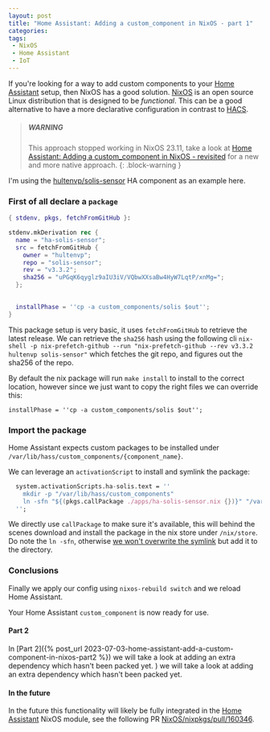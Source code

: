 ```yaml
---
layout: post
title: "Home Assistant: Adding a custom_component in NixOS - part 1"
categories: 
tags:
 - NixOS
 - Home Assistant
 - IoT
---
```


If you're looking for a way to add custom components to your [Home Assistant](https://home-assistant.io/) setup, then NixOS has a good solution. [NixOS](https://nixos.org) is an open source Linux distribution that is designed to be _functional_. This can be a good alternative to have a more declarative configuration in contrast to [HACS](https://hacs.xyz/). 

> ##### WARNING
>
> This approach stopped working in NixOS 23.11, take a look at [Home Assistant: Adding a custom_component in NixOS - revisited](/2023/12/28/home-assistant-add-a-custom-component-in-nixos-revisited) for a new and more native approach. 
{: .block-warning }

I'm using the [hultenvp/solis-sensor](https://github.com/hultenvp/solis-sensor) HA component as an example here.

### First of all declare a `package`

```nix
{ stdenv, pkgs, fetchFromGitHub }:

stdenv.mkDerivation rec {
  name = "ha-solis-sensor";
  src = fetchFromGitHub {
    owner = "hultenvp";
    repo = "solis-sensor";
    rev = "v3.3.2";
    sha256 = "uPGqK6qyglz9aIU3iV/VQbwXXsaBw4HyW7LqtP/xnMg=";
  };

  
  installPhase = ''cp -a custom_components/solis $out'';
}
```

This package setup is very basic, it uses `fetchFromGitHub` to retrieve the latest release. We can retrieve the `sha256` hash using the following cli `nix-shell -p nix-prefetch-github --run "nix-prefetch-github --rev v3.3.2 hultenvp solis-sensor"` which fetches the git repo, and figures out the sha256 of the repo. 

By default the nix package will run `make install` to install to the correct location, however since we just want to copy the right files we can override this: 

`installPhase = ''cp -a custom_components/solis $out'';`

### Import the package

Home Assistant expects custom packages to be installed under `/var/lib/hass/custom_components/{component_name}`. 

We can leverage an `activationScript` to install and symlink the package:

```nix
  system.activationScripts.ha-solis.text = ''
    mkdir -p "/var/lib/hass/custom_components"
    ln -sfn "${(pkgs.callPackage ./apps/ha-solis-sensor.nix {})}" "/var/lib/hass/custom_components/solis"
  '';  
```

We directly use `callPackage` to make sure it's available, this will behind the scenes download and install the package in the nix store under `/nix/store`. Do note the `ln -sfn`, otherwise [we won't overwrite the symlink](https://unix.stackexchange.com/questions/207294/create-symlink-overwrite-if-one-exists/207296#207296) but add it to the directory.

### Conclusions 

Finally we apply our config using `nixos-rebuild switch` and we reload Home Assistant. 

Your Home Assistant `custom_component` is now ready for use. 

#### Part 2

In [Part 2]({% post_url 2023-07-03-home-assistant-add-a-custom-component-in-nixos-part2 %}) we will take a look at adding an extra dependency which hasn't been packed yet. 
) we will take a look at adding an extra dependency which hasn't been packed yet. 

#### In the future

In the future this functionality will likely be fully integrated in the [Home Assistant](https://search.nixos.org/options?channel=22.11&from=0&size=50&sort=relevance&type=packages&query=home-assistant) NixOS module, see the following PR [NixOS/nixpkgs/pull/160346](https://github.com/NixOS/nixpkgs/pull/160346).